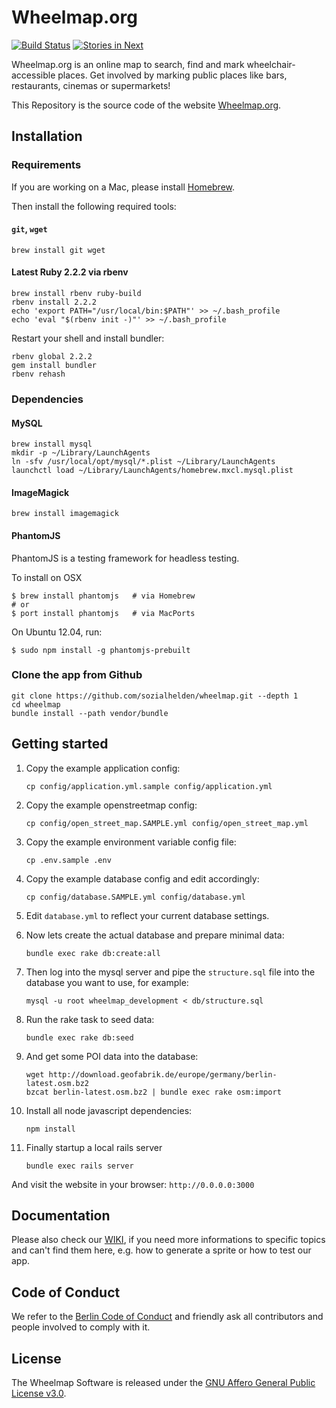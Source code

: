 # Wheelmap.org

[![Build Status](https://travis-ci.org/sozialhelden/wheelmap.svg?branch=master)](https://travis-ci.org/sozialhelden/wheelmap)
[![Stories in Next](https://badge.waffle.io/sozialhelden/wheelmap.png?label=next&title=Next)](https://waffle.io/sozialhelden/wheelmap)

Wheelmap.org is an online map to search, find and mark wheelchair-accessible places. Get involved by marking public places like bars, restaurants, cinemas or supermarkets!

This Repository is the source code of the website [Wheelmap.org](http://wheelmap.org/).

## Installation

### Requirements

If you are working on a Mac, please install [Homebrew](http://brew.sh/).

Then install the following required tools:

#### `git`, `wget`

    brew install git wget

#### Latest Ruby 2.2.2 via rbenv

    brew install rbenv ruby-build
    rbenv install 2.2.2
    echo 'export PATH="/usr/local/bin:$PATH"' >> ~/.bash_profile
    echo 'eval "$(rbenv init -)"' >> ~/.bash_profile

Restart your shell and install bundler:

    rbenv global 2.2.2
    gem install bundler
    rbenv rehash

### Dependencies

#### MySQL

    brew install mysql
    mkdir -p ~/Library/LaunchAgents
    ln -sfv /usr/local/opt/mysql/*.plist ~/Library/LaunchAgents
    launchctl load ~/Library/LaunchAgents/homebrew.mxcl.mysql.plist

#### ImageMagick

    brew install imagemagick

#### PhantomJS

PhantomJS is a testing framework for headless testing.

To install on OSX

```
$ brew install phantomjs   # via Homebrew
# or
$ port install phantomjs   # via MacPorts
```

On Ubuntu 12.04, run:

```
$ sudo npm install -g phantomjs-prebuilt
```


### Clone the app from Github

    git clone https://github.com/sozialhelden/wheelmap.git --depth 1
    cd wheelmap
    bundle install --path vendor/bundle

## Getting started

1. Copy the example application config:

    ```
    cp config/application.yml.sample config/application.yml
    ```

2. Copy the example openstreetmap config:

    ```
    cp config/open_street_map.SAMPLE.yml config/open_street_map.yml
    ```

3. Copy the example environment variable config file:

    ```
    cp .env.sample .env
    ```

4. Copy the example database config and edit accordingly:

    ```
    cp config/database.SAMPLE.yml config/database.yml
    ```

5. Edit `database.yml` to reflect your current database settings.

6. Now lets create the actual database and prepare minimal data:

    ```
    bundle exec rake db:create:all
    ```

7. Then log into the mysql server and pipe the `structure.sql` file into the database you want to use, for example:

    ```
    mysql -u root wheelmap_development < db/structure.sql
    ```

8. Run the rake task to seed data:

    ```
    bundle exec rake db:seed
    ```

9. And get some POI data into the database:

    ```
    wget http://download.geofabrik.de/europe/germany/berlin-latest.osm.bz2
    bzcat berlin-latest.osm.bz2 | bundle exec rake osm:import
    ```

10. Install all node javascript dependencies:

    ```
    npm install
    ```

11. Finally startup a local rails server

    ```
    bundle exec rails server
    ```

And visit the website in your browser: `http://0.0.0.0:3000`

## Documentation

Please also check our [WIKI](https://github.com/sozialhelden/wheelmap/wiki), if you need more informations to specific topics and can't find them here, e.g. how to generate a sprite or how to test our app.

## Code of Conduct

We refer to the [Berlin Code of Conduct](http://berlincodeofconduct.org/) and friendly ask all contributors and people involved to comply with it. 

## License

The Wheelmap Software is released under the [GNU Affero General Public License v3.0](/LICENSE).
